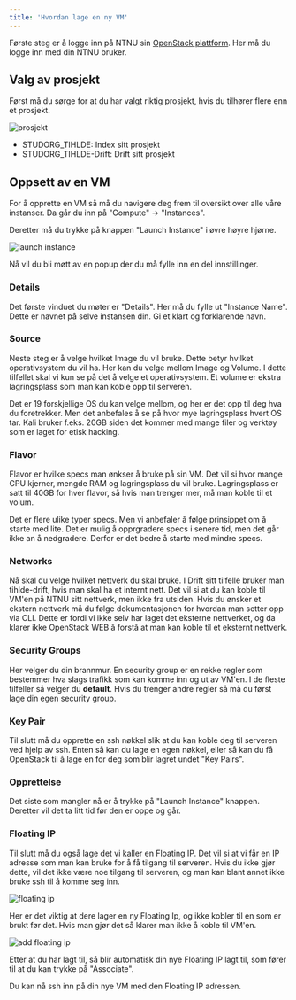 ```yaml
---
title: 'Hvordan lage en ny VM'
---
```


Første steg er å logge inn på NTNU sin [OpenStack plattform](https://stack.it.ntnu.no). Her må du logge inn med din NTNU bruker.

## Valg av prosjekt

Først må du sørge for at du har valgt riktig prosjekt, hvis du tilhører flere enn et prosjekt.

![prosjekt](https://tihldestorage.blob.core.windows.net/codex/project.png)

- STUDORG_TIHLDE: Index sitt prosjekt
- STUDORG_TIHLDE-Drift: Drift sitt prosjekt

## Oppsett av en VM

For å opprette en VM så må du navigere deg frem til oversikt over alle våre instanser. Da går du inn på "Compute" -> "Instances".

Deretter må du trykke på knappen "Launch Instance" i øvre høyre hjørne.

![launch instance](https://tihldestorage.blob.core.windows.net/codex/launch_instance.png)

Nå vil du bli møtt av en popup der du må fylle inn en del innstillinger.

### Details

Det første vinduet du møter er "Details". Her må du fylle ut "Instance Name". Dette er navnet på selve instansen din. Gi et klart og forklarende navn.

### Source

Neste steg er å velge hvilket Image du vil bruke. Dette betyr hvilket operativsystem du vil ha. Her kan du velge mellom Image og Volume. I dette tilfellet skal vi kun se på det å velge et operativsystem. Et volume er ekstra lagringsplass som man kan koble opp til serveren.

Det er 19 forskjellige OS du kan velge mellom, og her er det opp til deg hva du foretrekker. Men det anbefales å se på hvor mye lagringsplass hvert OS tar. Kali bruker f.eks. 20GB siden det kommer med mange filer og verktøy som er laget for etisk hacking.

### Flavor

Flavor er hvilke specs man ønkser å bruke på sin VM. Det vil si hvor mange CPU kjerner, mengde RAM og lagringsplass du vil bruke. Lagringsplass er satt til 40GB for hver flavor, så hvis man trenger mer, må man koble til et volum.

Det er flere ulike typer specs. Men vi anbefaler å følge prinsippet om å starte med lite. Det er mulig å opprgradere specs i senere tid, men det går ikke an å nedgradere. Derfor er det bedre å starte med mindre specs.

### Networks

Nå skal du velge hvilket nettverk du skal bruke. I Drift sitt tilfelle bruker man tihlde-drift, hvis man skal ha et internt nett. Det vil si at du kan koble til VM'en på NTNU sitt nettverk, men ikke fra utsiden. Hvis du ønsker et ekstern nettverk må du følge dokumentasjonen for hvordan man setter opp via CLI. Dette er fordi vi ikke selv har laget det eksterne nettverket, og da klarer ikke OpenStack WEB å forstå at man kan koble til et eksternt nettverk.

### Security Groups

Her velger du din brannmur. En security group er en rekke regler som bestemmer hva slags trafikk som kan komme inn og ut av VM'en. I de fleste tilfeller så velger du **default**. Hvis du trenger andre regler så må du først lage din egen security group.

### Key Pair

Til slutt må du opprette en ssh nøkkel slik at du kan koble deg til serveren ved hjelp av ssh. Enten så kan du lage en egen nøkkel, eller så kan du få OpenStack til å lage en for deg som blir lagret undet "Key Pairs".

### Opprettelse

Det siste som mangler nå er å trykke på "Launch Instance" knappen. Deretter vil det ta litt tid før den er oppe og går.

### Floating IP

Til slutt må du også lage det vi kaller en Floating IP. Det vil si at vi får en IP adresse som man kan bruke for å få tilgang til serveren. Hvis du ikke gjør dette, vil det ikke være noe tilgang til serveren, og man kan blant annet ikke bruke ssh til å komme seg inn.

![floating ip](https://tihldestorage.blob.core.windows.net/codex/floating-ip.png)

Her er det viktig at dere lager en ny Floating Ip, og ikke kobler til en som er brukt før det. Hvis man gjør det så klarer man ikke å koble til VM'en.

![add floating ip](https://tihldestorage.blob.core.windows.net/codex/add.png)

Etter at du har lagt til, så blir automatisk din nye Floating IP lagt til, som fører til at du kan trykke på "Associate".

Du kan nå ssh inn på din nye VM med den Floating IP adressen.
